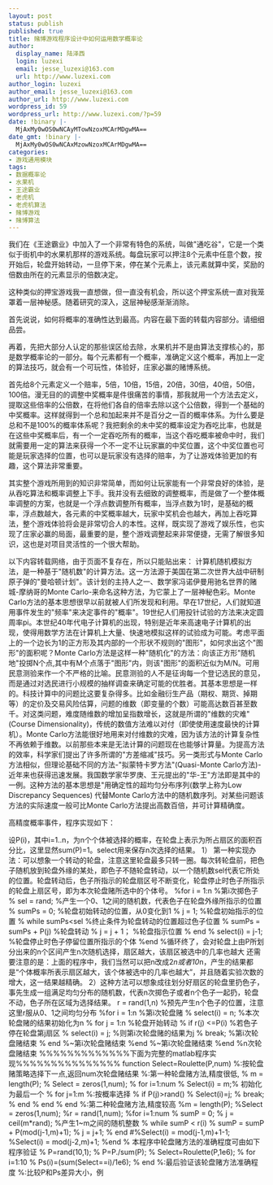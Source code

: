 ```yaml
---
layout: post
status: publish
published: true
title: 赌博游戏程序设计中如何运用数学概率论
author:
  display_name: 陆泽西
  login: luzexi
  email: jesse_luzexi@163.com
  url: http://www.luzexi.com
author_login: luzexi
author_email: jesse_luzexi@163.com
author_url: http://www.luzexi.com
wordpress_id: 59
wordpress_url: http://www.luzexi.com/?p=59
date: !binary |-
  MjAxMy0wOS0wNCAyMTowNzoxMCArMDgwMA==
date_gmt: !binary |-
  MjAxMy0wOS0wNCAxMzowNzoxMCArMDgwMA==
categories:
- 游戏通用模块
tags:
- 数据概率论
- 水果机
- 王途霸业
- 老虎机
- 老虎机算法
- 赌博游戏
- 赌博算法
---
```

我们在《王途霸业》中加入了一个非常有特色的系统，叫做"通吃谷"，它是一个类似于街机中的水果机那样的游戏系统。每盘玩家可以押注8个元素中任意个数，按开始后，轮盘开始转动，一旦停下来，停在某个元素上，该元素就算中奖，奖励的倍数由所在的元素显示的倍数决定。

这种类似的押宝游戏我一直想做，但一直没有机会，所以这个押宝系统一直对我笼罩着一层神秘感。随着研究的深入，这层神秘感渐渐消除。

首先说说，如何将概率的准确性达到最高。内容在最下面的转载内容部分。请细细品尝。

再着，先把大部分人认定的那些误区给去除，水果机并不是由算法支撑核心的，那是数学概率论的一部分。每个元素都有一个概率，准确定义这个概率，再加上一定的算法技巧，就会有一个可玩性，体验好，庄家必赢的赌博系统。

首先给8个元素定义一个赔率，5倍，10倍，15倍，20倍，30倍，40倍，50倍，100倍。漫无目的的调整中奖概率是件很痛苦的事情，那我就用一个方法去定义，提取这些倍率的公倍数，在将他们各自的倍率去除以这个公倍数，得到一个基础的中奖概率。这样就得到一个总和加起来并不是百分之一百的概率体系。为什么要是总和不是100%的概率体系呢？我把剩余的未中奖的概率设定为吞吃比率，也就是在这些中奖概率后，有一个一定吞吃所有的概率，当这个吞吃概率被命中时，我们就需要用一定的算法来获得一个不一定不让玩家赢的中奖位置，这个中奖位置也可能是玩家选择的位置，也可以是玩家没有选择的赔率，为了让游戏体验更加的有趣，这个算法非常重要。

其实整个游戏所用到的知识非常简单，而如何让玩家能有一个非常良好的体验，是从吞吃算法和概率调整上下手。我并没有去细致的调整概率，而是做了一个整体概率调整的方案，也就是一个浮点数调整所有概率，当浮点数为1时，是基础的概率，浮点数越大，各元素的中奖概率越大，玩家中奖机会也越大，再加上吞吃算法，整个游戏体验将会是非常切合人的本性。这样，既实现了游戏了娱乐性，也实现了庄家必赢的局面，最重要的是，整个游戏调整起来非常便捷，无需了解很多知识，这也是对项目灵活性的一个很大帮助。

以下内容转载网络，由于页面不复存在，所以只能贴出来：
计算机随机模拟方法，是一种基于"随机数"的计算方法。这一方法源于美国在第二次世界大战中研制原子弹的"曼哈顿计划"。该计划的主持人之一、数学家冯诺伊曼用驰名世界的赌城-摩纳哥的Monte Carlo-来命名这种方法，为它蒙上了一层神秘色彩。Monte Carlo方法的基本思想很早以前就被人们所发现和利用。早在17世纪，人们就知道用事件发生的"频率"来决定事件的"概率"。19世纪人们用投针试验的方法来决定圆周率pi。本世纪40年代电子计算机的出现，特别是近年来高速电子计算机的出现，使得用数学方法在计算机上大量、快速地模拟这样的试验成为可能。考虑平面上的一个边长为1的正方形及其内部的一个形状不规则的"图形"，如何求出这个"图形"的面积呢？Monte Carlo方法是这样一种"随机化"的方法：向该正方形"随机地"投掷N个点,其中有M个点落于"图形"内，则该"图形"的面积近似为M/N。可用民意测验来作一个不严格的比喻。民意测验的人不是征询每一个登记选民的意见，而是通过对选民进行小规模的抽样调查来确定可能的优胜者。其基本思想是一样的。科技计算中的问题比这要复杂得多。比如金融衍生产品（期权、期货、掉期等）的定价及交易风险估算，问题的维数（即变量的个数）可能高达数百甚至数千。对这类问题，难度随维数的增加呈指数增长，这就是所谓的"维数的灾难"(Course Dimensionality)，传统的数值方法难以对付（即使使用速度最快的计算机）。Monte Carlo方法能很好地用来对付维数的灾难，因为该方法的计算复杂性不再依赖于维数。以前那些本来是无法计算的问题现在也能够计算量。为提高方法的效率，科学家们提出了许多所谓的"方差缩减"技巧。另一类形式与Monte Carlo方法相似，但理论基础不同的方法-"拟蒙特卡罗方法"(Quasi-Monte Carlo方法)-近年来也获得迅速发展。我国数学家华罗庚、王元提出的"华-王"方法即是其中的一例。这种方法的基本思想是"用确定性的超均匀分布序列(数学上称为Low Discrepancy Sequences)
代替Monte Carlo方法中的随机数序列。对某些问题该方法的实际速度一般可比Monte Carlo方法提出高数百倍，并可计算精确度。
 
高精度概率事件，程序实现如下：

设P(i)，其中i=1..n，为n个个体被选择的概率，在轮盘上表示为所占扇区的面积百分比，这里显然sum(P)=1。select用来保存n次选择的结果。
1） 第一种实现办法：可以想象一个转动的轮盘，注意这里轮盘最多只转一圈。每次转轮盘前，把色子随机放到轮盘外缘的某处，即色子不随轮盘转动，以一个随机数sel代表它所处的位置。轮盘转动后，色子所指示的轮盘扇区号不断变化，轮盘停止时色子所指示的轮盘上扇区号，即为本次轮盘赌所选中的个体号。
%for i = 1:n   %第i次掷色子
%    sel = rand; %产生一个0、1之间的随机数，代表色子在轮盘外缘所指示的位置
%    sumPs = 0;   %轮盘初始转动的位置，从0变化到1
%    j = 1;   %轮盘初始指示的位置
%    while sumPs<sel   %终止条件为轮盘转动的位置超过色子位置
%        sumPs = sumPs + P(j)   %轮盘转动
%        j = j + 1；   %轮盘指示位置
%    end
%    select(i) = j-1;   %轮盘停止时色子停留位置所指示的个体
%end   %循环终了，会对轮盘上由P所划分出来的n个区间产生n次随机选择，扇区越大，该扇区被选中的几率也越大
还需要注意的是：上面的程序中，我们当然可以把n改成2*n或者10*n，产生的结果都是&ldquo;个体概率所表示扇区越大，该个体被选中的几率也越大&rdquo;，并且随着实验次数的增大，这一结果越精确。
2）这种方法可以想象成往划分好扇区的轮盘里扔色子，事先生成一组满足均匀分布的随机数，代表n次掷色子或者n个色子一起扔，轮盘不动，色子所在区域为选择结果。
r = rand(1,n)   %预先产生n个色子的位置，注意这里r服从0、1之间均匀分布
%for i = 1:n   %第i次轮盘赌
%    select(i) = n;   %本次轮盘赌的结果初始化为n
%    for j = 1:n   %轮盘开始转动
%        if r(j) <=P(i)   %若色子停在轮盘第j扇区
%        select(i) = j; %则第i次轮盘赌的结果为j
%        break;   %第i次轮盘赌结束
%    end %~第i次轮盘赌结束
%end %~第i次轮盘赌结束
%end %n次轮盘赌结束
%%%%%%%%%%%%%下面为完整的matlab程序实现%%%%%%%%%%%%%%%
function Select=Roulette(P,num)
%:按轮盘赌策略选择下一点,返回num次轮盘赌结果
%:第一种轮盘赌方法,精度很低,
% m = length(P);
% Select = zeros(1,num);
% for i=1:num
%     Select(i) = m;% 初始化为最后一个
%     for j=1:m %:按概率选择
%       if P(j)>rand()
%          Select(i)=j;
%          break;
%       end
%     end
% end
%:第二种轮盘赌方法,精度较高
%m = length(P);
%Select = zeros(1,num);
%r = rand(1,num);
%for i=1:num
%    sumP = 0;
%    j = ceil(m*rand); %产生1~m之间的随机整数
%    while sumP < r(i)
%        sumP = sumP + P(mod(j-1,m)+1);
%        j = j+1;
%    end
#%Select(i) = mod(j-1,m)+1-1;
%Select(i) = mod(j-2,m)+1;
%end
% 本程序中轮盘赌方法的准确程度可由如下程序验证
% P=rand(10,1);
% P=P./sum(P);
% Select=Roulette(P,1e6);
% for i=1:10
%     Ps(i)=(sum(Select==i)/1e6);
% end
%:最后验证该轮盘赌方法准确程度
%:比较P和Ps差异大小，例
